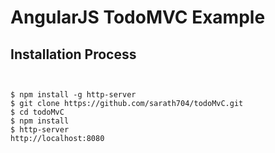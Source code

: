 # AngularJS TodoMVC Example


## Installation Process
```


$ npm install -g http-server
$ git clone https://github.com/sarath704/todoMvC.git
$ cd todoMvC
$ npm install
$ http-server
http://localhost:8080
```
